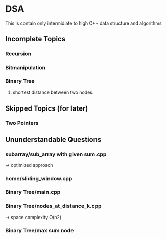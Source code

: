 # DSA
This is contain only intermidiate to high C++ data structure and algorithms

## Incomplete Topics
### Recursion
### Bitmanipulation
### Binary Tree
1. shortest distance between two nodes.

## Skipped Topics (for later)
### Two Pointers


## Ununderstandable Questions

### subarray/sub_array with given sum.cpp
-> optimized approach
### home/sliding_window.cpp
### Binary Tree/main.cpp
### Binary Tree/nodes_at_distance_k.cpp
-> space complexity O(n2)
### Binary Tree/max sum node
